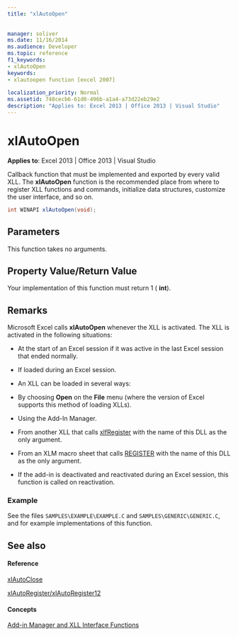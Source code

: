 ```yaml
---
title: "xlAutoOpen"
 
 
manager: soliver
ms.date: 11/16/2014
ms.audience: Developer
ms.topic: reference
f1_keywords:
- xlAutoOpen
keywords:
- xlautoopen function [excel 2007]
 
localization_priority: Normal
ms.assetid: 748cecb6-61d0-496b-a1a4-a73d22eb29e2
description: "Applies to: Excel 2013 | Office 2013 | Visual Studio"
---
```


# xlAutoOpen

 **Applies to**: Excel 2013 | Office 2013 | Visual Studio 
  
Callback function that must be implemented and exported by every valid XLL. The **xlAutoOpen** function is the recommended place from where to register XLL functions and commands, initialize data structures, customize the user interface, and so on. 
  
```cs
int WINAPI xlAutoOpen(void);
```

## Parameters

This function takes no arguments.
  
## Property Value/Return Value

Your implementation of this function must return 1 ( **int**).
  
## Remarks

Microsoft Excel calls **xlAutoOpen** whenever the XLL is activated. The XLL is activated in the following situations: 
  
- At the start of an Excel session if it was active in the last Excel session that ended normally.
    
- If loaded during an Excel session.
    
- An XLL can be loaded in several ways:
    
- By choosing **Open** on the **File** menu (where the version of Excel supports this method of loading XLLs). 
    
- Using the Add-In Manager.
    
- From another XLL that calls [xlfRegister](xlfregister-form-1.md) with the name of this DLL as the only argument. 
    
- From an XLM macro sheet that calls [REGISTER](xlfregister-form-1.md) with the name of this DLL as the only argument. 
    
- If the add-in is deactivated and reactivated during an Excel session, this function is called on reactivation.
    
### Example

See the files  `SAMPLES\EXAMPLE\EXAMPLE.C` and  `SAMPLES\GENERIC\GENERIC.C`, and for example implementations of this function.
  
## See also

#### Reference

[xlAutoClose](xlautoclose.md)
  
[xlAutoRegister/xlAutoRegister12](xlautoregister-xlautoregister12.md)
#### Concepts

[Add-in Manager and XLL Interface Functions](add-in-manager-and-xll-interface-functions.md)

